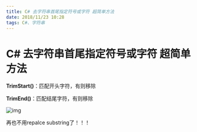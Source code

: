 ```yaml
---
title: C# 去字符串首尾指定符号或字符 超简单方法
date: 2018/11/23 10:28
tags: C#、字符串
---
```

 # C# 去字符串首尾指定符号或字符 超简单方法


**TrimStart()**：匹配开头字符，有则移除

**TrimEnd()**：匹配结尾字符，有则移除

![img](http://tnblog.net/arcimg/cz/eac23677f8bc45a4a4067e5c48734108.png)





再也不用repalce substring了！！！

